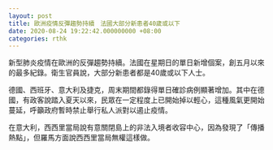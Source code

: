 ```yaml
---
layout: post
title: 歐洲疫情反彈趨勢持續　法國大部分新患者40歲或以下
date: 2020-08-24 19:22:42.000000000 +08:00
categories: rthk
---
```


新型肺炎疫情在歐洲的反彈趨勢持續。法國在星期日的單日新增個案，創五月以來的最多紀錄。衛生官員說，大部分新患者都是40歲或以下人士。

德國、西班牙、意大利及捷克，周末期間都錄得單日確診病例顯著增加。其中在德國，有政客說踏入夏天以來，民眾在一定程度上已開始掉以輕心，這種風氣更開始蔓延，呼籲政府暫時禁止舉行私人派對以遏止疫情。

在意大利，西西里當局說有意關閉島上的非法入境者收容中心，因為發現了「傳播熱點」，但羅馬方面說西西里當局無權這樣做。
